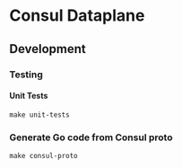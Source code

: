 # Consul Dataplane

## Development

### Testing

#### Unit Tests

`make unit-tests`

### Generate Go code from Consul proto

`make consul-proto`
